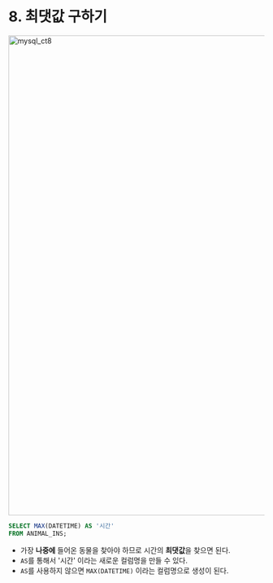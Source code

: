 # 8. 최댓값 구하기

<img width="943" alt="mysql_ct8" src="https://user-images.githubusercontent.com/86516594/170633827-5d78b8a8-2eee-41a0-8182-b1178fffbd9c.png">

```sql
SELECT MAX(DATETIME) AS '시간'
FROM ANIMAL_INS;
```

* 가장 **나중에** 들어온 동물을 찾아야 하므로 시간의 **최댓값**을 찾으면 된다.
* `AS`를 통해서 '시간' 이라는 새로운 컬럼명을 만들 수 있다.
* `AS`를 사용하지 않으면 `MAX(DATETIME)` 이라는 컬럼명으로 생성이 된다.
